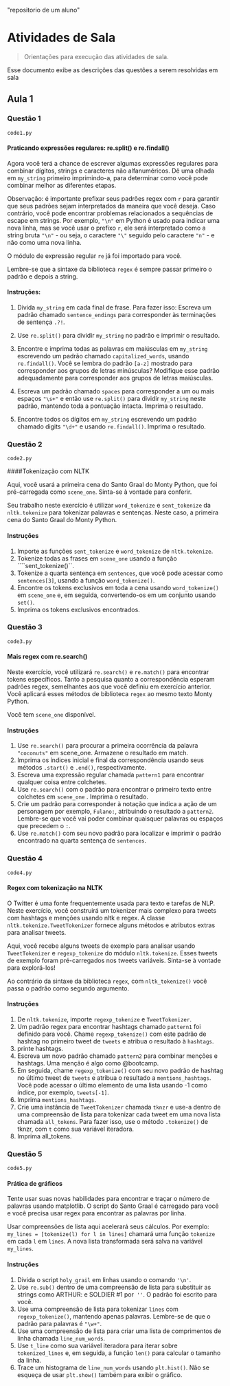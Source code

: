 "repositorio de um aluno"
# Atividades de Sala
> Orientações para execução das atividades de sala.

Esse documento exibe as descrições das questões a serem resolvidas em sala

##  Aula 1

### Questão 1

```code1.py```

#### Praticando expressões regulares: re.split() e re.findall()

Agora você terá a chance de escrever algumas expressões regulares para combinar dígitos, strings e caracteres não alfanuméricos. Dê uma olhada em ``my_string`` primeiro imprimindo-a, para determinar como você pode combinar melhor as diferentes etapas.

Observação: é importante prefixar seus padrões regex com ``r`` para garantir que seus padrões sejam interpretados da maneira que você deseja. Caso contrário, você pode encontrar problemas relacionados a sequências de escape em strings. Por exemplo, ``"\n"`` em Python é usado para indicar uma nova linha, mas se você usar o prefixo ``r``, ele será interpretado como a string bruta ``"\n"`` - ou seja, o caractere ``"\"`` seguido pelo caractere ``"n"`` - e não como uma nova linha.

O módulo de expressão regular ``re`` já foi importado para você.

Lembre-se que a sintaxe da biblioteca ``regex`` é sempre passar primeiro o padrão e depois a string.

#### Instruções:

1) Divida ``my_string`` em cada final de frase. Para fazer isso:
Escreva um padrão chamado ``sentence_endings`` para corresponder às terminações de sentença ``.?!``.
   
2) Use ``re.split()`` para dividir ``my_string`` no padrão e imprimir o resultado.

3) Encontre e imprima todas as palavras em maiúsculas em ``my_string`` escrevendo um padrão chamado ``capitalized_words``, usando ``re.findall()``.
Você se lembra do padrão ``[a-z]`` mostrado para corresponder aos grupos de letras minúsculas?  Modifique esse padrão adequadamente para corresponder aos grupos de letras maiúsculas.
   
3) Escreva um padrão chamado ``spaces`` para corresponder a um ou mais espaços ``"\s+"`` e então use ``re.split()`` para dividir ``my_string`` neste padrão, mantendo toda a pontuação intacta. Imprima o resultado.

4) Encontre todos os dígitos em ``my_string`` escrevendo um padrão chamado digits ``"\d+"`` e usando ``re.findall()``. Imprima o resultado.

### Questão 2

```code2.py```

####Tokenização com NLTK

Aqui, você usará a primeira cena do Santo Graal do Monty Python, que foi pré-carregada como ``scene_one``. Sinta-se à vontade para conferir.

Seu trabalho neste exercício é utilizar ``word_tokenize`` e ``sent_tokenize`` da ``nltk.tokenize`` para tokenizar palavras e sentenças. Neste caso, a primeira cena do Santo Graal do Monty Python.

#### Instruções 

1) Importe as funções ``sent_tokenize`` e ``word_tokenize`` de ``nltk.tokenize``.
2) Tokenize todas as frases em ```scene_one``` usando a função ````sent_tokenize()``.
3) Tokenize a quarta sentença em ``sentences``, que você pode acessar como ``sentences[3]``, usando a função ``word_tokenize()``.
4) Encontre os tokens exclusivos em toda a cena usando ``word_tokenize()`` em ``scene_one`` e, em seguida, convertendo-os em um conjunto usando ``set()``.
5) Imprima os tokens exclusivos encontrados. 

### Questão 3

```code3.py```

#### Mais regex com re.search()

Neste exercício, você utilizará ``re.search()`` e ``re.match()`` para encontrar tokens específicos. Tanto a pesquisa quanto a correspondência esperam padrões regex, semelhantes aos que você definiu em exercício anterior. Você aplicará esses métodos de biblioteca ``regex`` ao mesmo texto Monty Python.

Você tem ``scene_one`` disponível.

#### Instruções

1) Use ``re.search()`` para procurar a primeira ocorrência da palavra ``"coconuts"`` em scene_one. Armazene o resultado em match.
2) Imprima os índices inicial e final da correspondência usando seus métodos ```.start()``` e ```.end()```, respectivamente.
3) Escreva uma expressão regular chamada ``pattern1`` para encontrar qualquer coisa entre colchetes.
4) Use ``re.search()`` com o padrão para encontrar o primeiro texto entre colchetes em ``scene_one`` . Imprima o resultado.
5) Crie um padrão para corresponder à notação que indica a ação de um personagem por exemplo, ``Fulano:``, atribuindo o resultado a ``pattern2``. Lembre-se que você vai poder combinar quaisquer palavras ou espaços que precedem o ``:``.
6) Use ``re.match()`` com seu novo padrão para localizar e imprimir o padrão encontrado na quarta sentença de ``sentences``.

### Questão 4

```code4.py```

#### Regex com tokenização na NLTK

O Twitter é uma fonte frequentemente usada para texto e tarefas de NLP. Neste exercício, você construirá um tokenizer mais complexo para tweets com hashtags e menções usando nltk e regex. A classe ``nltk.tokenize.TweetTokenizer`` fornece alguns métodos e atributos extras para analisar tweets.

Aqui, você recebe alguns tweets de exemplo para analisar usando ``TweetTokenizer`` e ``regexp_tokenize`` do módulo ``nltk.tokenize``. Esses tweets de exemplo foram pré-carregados nos tweets variáveis. Sinta-se à vontade para explorá-los!

Ao contrário da sintaxe da biblioteca ``regex``, com ``nltk_tokenize()`` você passa o padrão como segundo argumento.

#### Instruções

1) De ``nltk.tokenize``, importe ``regexp_tokenize`` e ``TweetTokenizer``.
2) Um padrão regex para encontrar hashtags chamado ``pattern1`` foi definido para você. Chame ``regexp_tokenize()`` com este padrão de hashtag no primeiro tweet de ``tweets`` e atribua o resultado à  ``hashtags``.
3) printe hashtags.
4) Escreva um novo padrão chamado ``pattern2`` para combinar menções e hashtags. Uma menção é algo como @bootcamp.
5) Em seguida, chame ``regexp_tokenize()`` com seu novo padrão de hashtag no último tweet de ``tweets`` e atribua o resultado a ``mentions_hashtags``. Você pode acessar o último elemento de uma lista usando -1 como índice, por exemplo, ``tweets[-1]``.
6) Imprima ``mentions_hashtags``.
7) Crie uma instância de ``TweetTokenizer`` chamada ``tknzr`` e use-a dentro de uma compreensão de lista para tokenizar cada tweet em uma nova lista chamada ``all_tokens``.
   Para fazer isso, use o método ```.tokenize()``` de tknzr, com ``t`` como sua variável iteradora.
8) Imprima all_tokens.


### Questão 5

```code5.py```

#### Prática de gráficos

Tente usar suas novas habilidades para encontrar e traçar o número de palavras usando matplotlib. O script do Santo Graal é carregado para você e você precisa usar regex para encontrar as palavras por linha.

Usar compreensões de lista aqui acelerará seus cálculos. Por exemplo: ``my_lines = [tokenize(l) for l in lines]`` chamará uma função ``tokenize`` em cada ``l`` em ``lines``. A nova lista transformada será salva na variável ``my_lines``.

#### Instruções

1) Divida o script ``holy_grail`` em linhas usando o comando ``'\n'``.
2) Use ``re.sub()`` dentro de uma compreensão de lista para substituir as strings como ARTHUR: e SOLDIER #1 por`` ''``. O padrão foi escrito para você.
3) Use uma compreensão de lista para tokenizar ``lines`` com ``regexp_tokenize()``, mantendo apenas palavras. Lembre-se de que o padrão para palavras é ``"\w+"``.
4) Use uma compreensão de lista para criar uma lista de comprimentos de linha chamada ``line_num_words``.
5) Use ``t_line`` como sua variável iteradora para iterar sobre ``tokenized_lines`` e, em seguida, a função ``len()`` para calcular o tamanho da linha.
6) Trace um histograma de ``line_num_words`` usando ``plt.hist()``. Não se esqueça de usar ``plt.show()`` também para exibir o gráfico.

